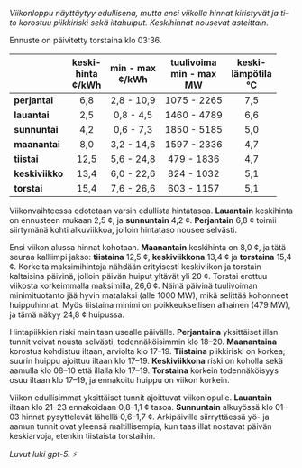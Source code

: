 *Viikonloppu näyttäytyy edullisena, mutta ensi viikolla hinnat kiristyvät ja ti–to korostuu piikkiriski sekä iltahuiput. Keskihinnat nousevat asteittain.*

Ennuste on päivitetty torstaina klo 03:36.

|  | keski-<br>hinta<br>¢/kWh | min - max<br>¢/kWh | tuulivoima<br>min - max<br>MW | keski-<br>lämpötila<br>°C |
|:-------------|:----------------:|:----------------:|:-------------:|:-------------:|
| **perjantai** | 6,8 | 2,8 - 10,9 | 1075 - 2265 | 7,5 |
| **lauantai** | 2,5 | 0,8 - 4,5 | 1460 - 4789 | 6,6 |
| **sunnuntai** | 4,2 | 0,6 - 7,3 | 1850 - 5185 | 5,0 |
| **maanantai** | 8,0 | 3,2 - 14,6 | 1597 - 2336 | 4,7 |
| **tiistai** | 12,5 | 5,6 - 24,8 | 479 - 1836 | 4,7 |
| **keskiviikko** | 13,4 | 6,0 - 22,6 | 824 - 1032 | 5,1 |
| **torstai** | 15,4 | 7,6 - 26,6 | 603 - 1157 | 5,1 |

Viikonvaihteessa odotetaan varsin edullista hintatasoa. **Lauantain** keskihinta on ennusteen mukaan 2,5 ¢, ja **sunnuntain** 4,2 ¢. **Perjantain** 6,8 ¢ toimii siirtymänä kohti alkuviikkoa, jolloin hintataso nousee selvästi.

Ensi viikon alussa hinnat kohotaan. **Maanantain** keskihinta on 8,0 ¢, ja tätä seuraa kalliimpi jakso: **tiistaina** 12,5 ¢, **keskiviikkona** 13,4 ¢ ja **torstaina** 15,4 ¢. Korkeita maksimihintoja nähdään erityisesti keskiviikon ja torstain kaltaisina päivinä, jolloin päivän huiput yltävät yli 20 ¢. Torstai erottuu viikosta korkeimmalla maksimilla, 26,6 ¢. Näinä päivinä tuulivoiman minimituotanto jää hyvin matalaksi (alle 1000 MW), mikä selittää kohonneet huippuhinnat. Myös tiistaina minimi on poikkeuksellisen alhainen (479 MW), ja tämä näkyy 24,8 ¢ huipussa.

Hintapiikkien riski mainitaan usealle päivälle. **Perjantaina** yksittäiset illan tunnit voivat nousta selvästi, todennäköisimmin klo 18–20. **Maanantaina** korostus kohdistuu iltaan, arviolta klo 17–19. **Tiistaina** piikkiriski on korkea; suurin huippu ajoittuu iltaan klo 17–19. **Keskiviikkona** riski on koholla sekä aamulla klo 08–10 että illalla klo 17–19. **Torstaina** korkein todennäköisyys osuu iltaan klo 17–19, ja ennakoitu huippu on viikon korkein.

Viikon edullisimmat yksittäiset tunnit ajoittuvat viikonlopulle. **Lauantain** iltaan klo 21–23 ennakoidaan 0,8–1,1 ¢ tasoa. **Sunnuntain** alkuyössä klo 01–03 hinnat pysyttelevät lähellä 0,6–1,7 ¢. Arkipäiville siirryttäessä yö- ja aamun tunnit ovat yleensä maltillisempia, kun taas illat nostavat päivän keskiarvoja, etenkin tiistaista torstaihin.

*Luvut luki gpt-5.* ⚡️
